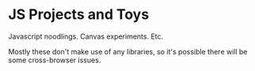 # JS Projects and Toys #

Javascript noodlings. Canvas experiments. Etc.

Mostly these don't make use of any libraries, so it's possible there will be some cross-browser issues.